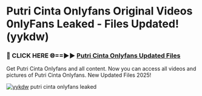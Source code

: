 # Putri Cinta Onlyfans Original Videos 0nlyFans Leaked - Files Updated! (yykdw)

<h3>🔴 CLICK HERE 🌐==►► <a href="https://tinyurl.com/ms9xzufz" rel="nofollow">Putri Cinta Onlyfans Updated Files</a></h3>

Get Putri Cinta Onlyfans and all content. Now you can access all videos and pictures of Putri Cinta Onlyfans. New Updated Files 2025!

[![yykdw](https://i.imgur.com/ppqm5kG.gif)](https://tinyurl.com/ms9xzufz)
putri cinta onlyfans leaked